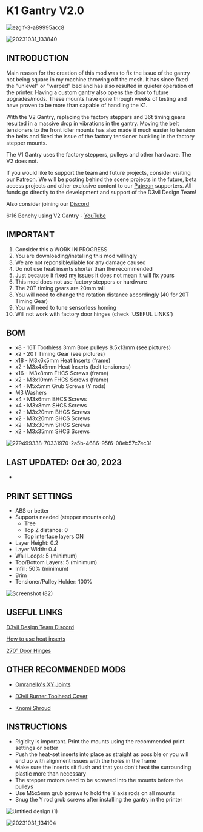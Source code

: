 # K1 Gantry V2.0

![ezgif-3-a89995acc8](https://github.com/D3vil-Design/K1-Hardware-Mods/assets/145330457/475cc206-f42c-472a-8ee5-146243c41500)

![20231031_133840](https://github.com/D3vil-Design/K1-Hardware-Mods/assets/145330457/8a0353cc-63a8-4090-a15d-ccf6a3a0fe3d)

## INTRODUCTION
Main reason for the creation of this mod was to fix the issue of the gantry not being square in my machine throwing off the mesh. It has since fixed the "unlevel" or "warped" bed and has also resulted in quieter operation of the printer. Having a custom gantry also opens the door to future upgrades/mods. These mounts have gone through weeks of testing and have proven to be more than capable of handling the K1. 

With the V2 Gantry, replacing the factory steppers and 36t timing gears resulted in a massive drop in vibrations in the gantry. Moving the belt tensioners to the front idler mounts has also made it much easier to tension the belts and fixed the issue of the factory tensioner buckling in the factory stepper mounts.

The V1 Gantry uses the factory steppers, pulleys and other hardware. The V2 does not.

If you would like to support the team and future projects, consider visiting our [Patreon](https://www.patreon.com/D3vilDesign). We will be posting behind the scene projects in the future, beta access projects and other exclusive content to our [Patreon](https://www.patreon.com/D3vilDesign) supporters. All funds go directly to the development and support of the D3vil Design Team!

Also consider joining our [Discord](https://discord.gg/vPr5DjfHUJ)

6:16 Benchy using V2 Gantry - [YouTube](https://www.youtube.com/watch?v=GfOL87u7CSw&ab_channel=DerrickDarrell)


## IMPORTANT
 
 1. Consider this a WORK IN PROGRESS
 2. You are downloading/installing this mod willingly
 3. We are not reponsible/liable for any damage caused
 4. Do not use heat inserts shorter than the recommended
 5. Just because it fixed my issues it does not mean it will fix yours
 6. This mod does not use factory steppers or hardware
 7. The 20T timing gears are 20mm tall
 8. You will need to change the rotation distance accordingly (40 for 20T Timing Gear)
 9. You will need to tune sensorless homing
 10. Will not work with factory door hinges (check 'USEFUL LINKS')


## BOM

- x8 - 16T Toothless 3mm Bore pulleys 8.5x13mm (see pictures)
- x2 - 20T Timing Gear (see pictures)
- x18 - M3x6x5mm Heat Inserts (frame)
- x2 - M3x4x5mm Heat Inserts (belt tensioners)
- x16 - M3x8mm FHCS Screws (frame)
- x2 - M3x10mm FHCS Screws (frame)
- x4 - M5x5mm Grub Screws (Y rods)
- M3 Washers
- x4 - M3x6mm BHCS Screws
- x4 - M3x8mm SHCS Screws
- x2 - M3x20mm BHCS Screws
- x2 - M3x20mm SHCS Screws
- x2 - M3x30mm SHCS Screws
- x2 - M3x35mm SHCS Screws


![279499338-70331970-2a5b-4686-95f6-08eb57c7ec31](https://github.com/D3vil-Design/K1-Hardware-Mods/assets/145330457/b1e67a67-546e-483f-a30b-e98911ec4340)



## LAST UPDATED: Oct 30, 2023

-


## PRINT SETTINGS

- ABS or better
- Supports needed (stepper mounts only)
   - Tree
   - Top Z distance: 0
   - Top interface layers ON
- Layer Height: 0.2
- Layer Width: 0.4
- Wall Loops: 5 (minimum)
- Top/Bottom Layers: 5 (minimum)
- Infill: 50% (minimum)
- Brim
- Tensioner/Pulley Holder: 100%


![Screenshot (82)](https://github.com/D3vil-Design/K1-Hardware-Mods/assets/145330457/6eaa71a6-b0f3-469a-9d04-f10e14413038)


## USEFUL LINKS
[D3vil Design Team Discord](https://discord.gg/vPr5DjfHUJ)

[How to use heat inserts](https://ultimaker.com/learn/how-to-use-heat-set-inserts-to-securely-fasten-3d-printed-parts/)

[270° Door Hinges](https://www.printables.com/model/526107-creality-k1-270deg-door-hinges-w-door-latch)


## OTHER RECOMMENDED MODS

- [Omranello's XY Joints](https://github.com/D3vil-Design/K1-Hardware-Mods/tree/main/K1%20XY%20joints%20V3.1)

- [D3vil Burner Toolhead Cover](https://github.com/D3vil-Design/K1-Hardware-Mods/tree/main/K1%20D3vil%20Burner%20Toolhead%20Cover)

- [Knomi Shroud](https://www.printables.com/model/594021-creality-k1-k1-max-knomi-covershroud)



## INSTRUCTIONS

- Rigidity is important. Print the mounts using the recommended print settings or better
- Push the heat-set inserts into place as straight as possible or you will end up with alignment issues with the holes in the frame
- Make sure the inserts sit flush and that you don't heat the surrounding plastic more than necessary
- The stepper motors need to be screwed into the mounts before the pulleys
- Use M5x5mm grub screws to hold the Y axis rods on all mounts
- Snug the Y rod grub screws after installing the gantry in the printer

![Untitled design (1)](https://github.com/D3vil-Design/K1-Hardware-Mods/assets/145330457/8325d35b-5e94-4910-8e5a-144959c1d55e)

![20231031_134104](https://github.com/D3vil-Design/K1-Hardware-Mods/assets/145330457/2ca411f0-cd67-4cef-8942-e0dab0cb3d54)
